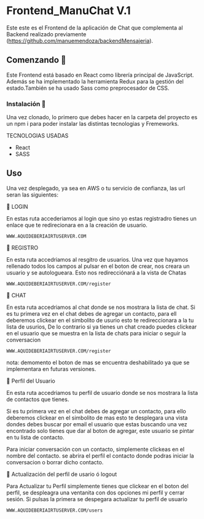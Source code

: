 # Frontend_ManuChat V.1

Este este es el Frontend de la aplicación de Chat que complementa al Backend realizado previamente (https://github.com/manuemendoza/backendMensajeria).
## Comenzando 🚀

Este Frontend está basado en React como librería principal de JavaScript. Además se ha implementado la herramienta Redux para la gestión del estado.También se ha usado Sass como preprocesador de CSS.

### Instalación 🔧

Una vez clonado, lo primero que debes hacer en la carpeta del proyecto es un npm i para poder instalar las distintas tecnologias y Fremeworks.

TECNOLOGIAS USADAS
- React
- SASS

## Uso

Una vez desplegado, ya sea en AWS o tu servicio de confianza, las url  seran las siguientes:

 LOGIN


En estas ruta accederiamos al login que sino yo estas registradro tienes un enlace que te  redirecionara en a la creación de usuario.

````WWW.AQUIDEBERIAIRTUSERVER.COM````



 REGISTRO

En esta ruta accedriamos al resgitro de usuarios. Una vez que hayamos rellenado todos los campos al pulsar en el boton de crear, nos creara un usuario y se autologueara. Esto nos redirecciónará a la vista de Chatas 

````WWW.AQUIDEBERIAIRTUSERVER.COM/register````

 CHAT

En esta ruta accedriamos al chat donde se nos mostrara la lista de chat. Si es tu primera vez en el chat debes de agregar un contacto, para ell deberemos clickear en el simbolito de usurio esto te redireccionara a la tu lista de usurios, De lo contrario si ya tienes un chat creado puedes clickear en el usuario que se muestra en la lista de chats para iniciar o seguir la conversacion

````WWW.AQUIDEBERIAIRTUSERVER.COM/register````

nota: demomento el boton de mas se encuentra deshabilitado ya que se implementara en futuras versiones.

 Perfil del Usuario  

En esta ruta accedriamos tu perfil de usuario donde se nos mostrara la lista de contactos que tienes.

Si es tu primera vez en el chat debes de agregar un contacto, para ello deberemos clickear en el simbolito de mas esto te desplegara una vista dondes debes buscar por email el usuario que estas buscando una vez encontrado solo tienes que dar al boton de agregar, este usuario se pintar en tu lista de contacto.

Para iniciar conversación con un contacto, simplemente clickeas en el nombre del contacto. se abrira el perfil el contacto donde podras iniciar la conversacion o borrar dicho contacto. 

 Actualización del perfil de usario ó logout

Para Actualizar tu Perfil simplemente tienes que clickear en el boton del perfil, se despleagra una ventanita con dos opciones mi perfil y cerrar sesión. Si pulsas la primera 
se despegara actualizar tu perfil de usuario



````WWW.AQUIDEBERIAIRTUSERVER.COM/users````
